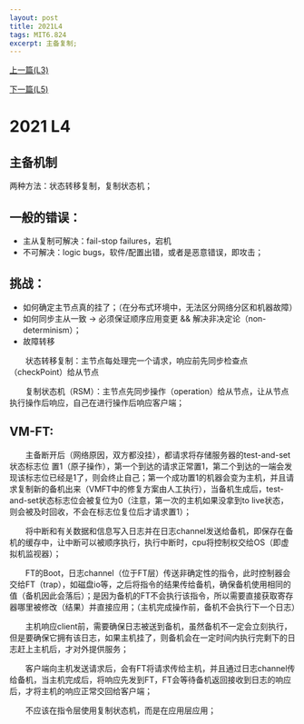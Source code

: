 ```yaml
---
layout: post
title: 2021L4
tags: MIT6.824
excerpt: 主备复制;
---
```


[上一篇(L3)](https://acceleratorssr.github.io/2024/06/22/6.824L3.html)

[下一篇(L5)](https://acceleratorssr.github.io/2024/06/26/6.824L5.html)

# 2021 L4
<h2>主备机制</h2>
<p>两种方法：状态转移复制，复制状态机；</p>
<h2>一般的错误：</h2>
<ul>
    <li>主从复制可解决：fail-stop failures，宕机</li>
    <li>不可解决：logic bugs，软件/配置出错，或者是恶意错误，即攻击；</li>
</ul>
<h2>挑战：</h2>
<ul>
    <li>如何确定主节点真的挂了；（在分布式环境中，无法区分网络分区和机器故障）</li>
    <li>如何同步主从一致 -> 必须保证顺序应用变更 &&  解决非决定论（non-determinism）；</li>
    <li>故障转移</li>
</ul>
<p>&emsp;&emsp;状态转移复制：主节点每处理完一个请求，响应前先同步检查点（checkPoint）给从节点</p>
<p>&emsp;&emsp;复制状态机（RSM）：主节点先同步操作（operation）给从节点，让从节点执行操作后响应，自己在进行操作后响应客户端；</p>
<h2>VM-FT:</h2>
<p>&emsp;&emsp;主备断开后（网络原因，双方都没挂），都请求将存储服务器的test-and-set状态标志位 置1（原子操作），第一个到达的请求正常置1，第二个到达的一端会发现该标志位已经是1了，则会终止自己；第一个成功置1的机器会变为主机，并且请求复制新的备机出来（VMFT中的修复方案由人工执行），当备机生成后，test-and-set状态标志位会被复位为0（注意，第一次的主机如果没拿到to live状态，则会被及时回收，不会在标志位复位后才请求置1）；</p>
<p>&emsp;&emsp;将中断和有关数据和信息写入日志并在日志channel发送给备机，即保存在备机的缓存中，让中断可以被顺序执行，执行中断时，cpu将控制权交给OS（即虚拟机监视器）；</p>
<p>&emsp;&emsp;FT的Boot，日志channel（位于FT层）传送非确定性的指令，此时控制器会交给FT（trap），如磁盘io等，之后将指令的结果传给备机，确保备机使用相同的值（备机因此会落后）；是因为备机的FT不会执行该指令，所以需要直接获取寄存器哪里被修改（结果）并直接应用；（主机完成操作前，备机不会执行下一个日志）</p>
<p>&emsp;&emsp;主机响应client前，需要确保日志被送到备机，虽然备机不一定会立刻执行，但是要确保它拥有该日志，如果主机挂了，则备机会在一定时间内执行完剩下的日志赶上主机后，才对外提供服务；</p>
<p>&emsp;&emsp;客户端向主机发送请求后，会有FT将请求传给主机，并且通过日志channel传给备机，当主机完成后，将响应先发到FT，FT会等待备机返回接收到日志的响应后，才将主机的响应正常交回给客户端；</p>
<p>&emsp;&emsp;不应该在指令层使用复制状态机，而是在应用层应用；</p>
